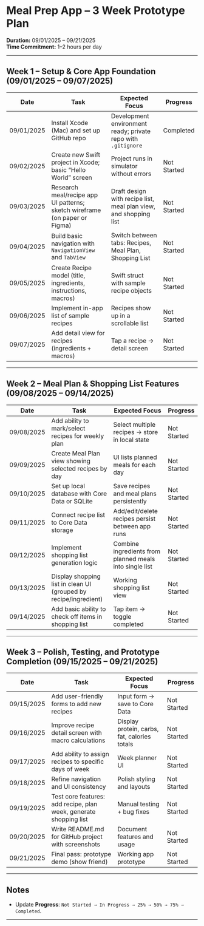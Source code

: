 # Meal Prep App – 3 Week Prototype Plan  

**Duration:** 09/01/2025 – 09/21/2025  
**Time Commitment:** 1–2 hours per day  

---

## Week 1 – Setup & Core App Foundation (09/01/2025 – 09/07/2025)

| Date       | Task | Expected Focus | Progress |
|------------|------|----------------|----------|
| 09/01/2025 | Install Xcode (Mac) and set up GitHub repo | Development environment ready; private repo with `.gitignore` | Completed |
| 09/02/2025 | Create new Swift project in Xcode; basic “Hello World” screen | Project runs in simulator without errors | Not Started |
| 09/03/2025 | Research meal/recipe app UI patterns; sketch wireframe (on paper or Figma) | Draft design with recipe list, meal plan view, and shopping list | Not Started |
| 09/04/2025 | Build basic navigation with `NavigationView` and `TabView` | Switch between tabs: Recipes, Meal Plan, Shopping List | Not Started |
| 09/05/2025 | Create Recipe model (title, ingredients, instructions, macros) | Swift struct with sample recipe objects | Not Started |
| 09/06/2025 | Implement in-app list of sample recipes | Recipes show up in a scrollable list | Not Started |
| 09/07/2025 | Add detail view for recipes (ingredients + macros) | Tap a recipe → detail screen | Not Started |

---

## Week 2 – Meal Plan & Shopping List Features (09/08/2025 – 09/14/2025)

| Date       | Task | Expected Focus | Progress |
|------------|------|----------------|----------|
| 09/08/2025 | Add ability to mark/select recipes for weekly plan | Select multiple recipes → store in local state | Not Started |
| 09/09/2025 | Create Meal Plan view showing selected recipes by day | UI lists planned meals for each day | Not Started |
| 09/10/2025 | Set up local database with Core Data or SQLite | Save recipes and meal plans persistently | Not Started |
| 09/11/2025 | Connect recipe list to Core Data storage | Add/edit/delete recipes persist between app runs | Not Started |
| 09/12/2025 | Implement shopping list generation logic | Combine ingredients from planned meals into single list | Not Started |
| 09/13/2025 | Display shopping list in clean UI (grouped by recipe/ingredient) | Working shopping list view | Not Started |
| 09/14/2025 | Add basic ability to check off items in shopping list | Tap item → toggle completed | Not Started |

---

## Week 3 – Polish, Testing, and Prototype Completion (09/15/2025 – 09/21/2025)

| Date       | Task | Expected Focus | Progress |
|------------|------|----------------|----------|
| 09/15/2025 | Add user-friendly forms to add new recipes | Input form → save to Core Data | Not Started |
| 09/16/2025 | Improve recipe detail screen with macro calculations | Display protein, carbs, fat, calories totals | Not Started |
| 09/17/2025 | Add ability to assign recipes to specific days of week | Week planner UI | Not Started |
| 09/18/2025 | Refine navigation and UI consistency | Polish styling and layouts | Not Started |
| 09/19/2025 | Test core features: add recipe, plan week, generate shopping list | Manual testing + bug fixes | Not Started |
| 09/20/2025 | Write README.md for GitHub project with screenshots | Document features and usage | Not Started |
| 09/21/2025 | Final pass: prototype demo (show friend) | Working app prototype | Not Started |

---

## Notes
- Update **Progress**: `Not Started → In Progress → 25% → 50% → 75% → Completed`.  

---
